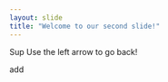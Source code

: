 ```yaml
---
layout: slide
title: "Welcome to our second slide!"
---
```

Sup
Use the left arrow to go back!

add

